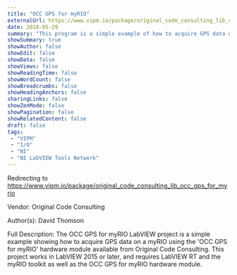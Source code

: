 ```yaml
---
title: "OCC GPS for myRIO"
externalUrl: https://www.vipm.io/package/original_code_consulting_lib_occ_gps_for_myrio
date: 2018-05-29
summary: "This program is a simple example of how to acquire GPS data on a myRIO using the 'OCC GPS for myRIO' hardware module."
showSummary: true
showAuthor: false
showEdit: false
showData: false
showViews: false
showReadingTime: false
showWordCount: false
showBreadcrumbs: false
showHeadingAnchors: false
sharingLinks: false
showZenMode: false
showPagination: false
showRelatedContent: false
draft: false
tags:
 - "VIPM"
 - "I/O"
 - "NI"
 - "NI LabVIEW Tools Network"
---
```


Redirecting to https://www.vipm.io/package/original_code_consulting_lib_occ_gps_for_myrio

Vendor: Original Code Consulting

Author(s): David Thomson
 
Full Description:
The OCC GPS for myRIO LabVIEW project is a simple example showing how to acquire GPS data on a myRIO using the 'OCC GPS for myRIO' hardware module available from Original Code Consulting. This project works in LabVIEW 2015 or later, and requires LabVIEW RT and the myRIO toolkit as well as the OCC GPS for myRIO hardware module.